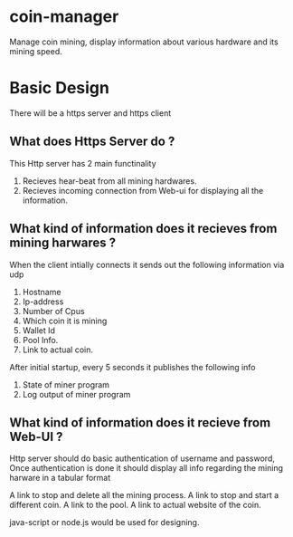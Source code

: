 # coin-manager
Manage coin mining, display information about various hardware and its mining speed.

# Basic Design
There will be a https server and https client

What does Https Server do ?
---------------------------
This Http server has 2 main functinality
1. Recieves hear-beat from all mining hardwares.
2. Recieves incoming connection from Web-ui for displaying all the information.

What kind of information does it recieves from mining harwares ?
----------------------------------------------------------------
When the client intially connects it sends out the following information via udp
1. Hostname
2. Ip-address 
3. Number of Cpus
4. Which coin it is mining 
5. Wallet Id 
6. Pool Info.
7. Link to actual coin.

After initial startup, every 5 seconds it publishes the following info
1. State of miner program
2. Log output of miner program


What kind of information does it recieve from Web-UI ?
------------------------------------------------------
Http server should do basic authentication of username and password, Once authentication is done it should display all info
regarding the mining harware in a tabular format

A link to stop and delete all the mining process.
A link to stop and start a different coin.
A link to the pool.
A link to actual website of the coin.

java-script or node.js would be used for designing.
